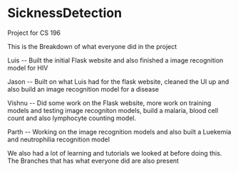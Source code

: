 # SicknessDetection
Project for CS 196

This is the Breakdown of what everyone did in the project 

Luis -- Built the initial Flask website and also finished a image recognition model for HIV


Jason -- Built on what Luis had for the flask website, cleaned the UI up and also build an image recognition model for a disease 


Vishnu -- Did some work on the Flask website, more work on training models and testing image recogniton models, build a malaria, blood cell count and also lymphocyte counting model. 


Parth -- Working on the image recognition models and also built a Luekemia and neutrophilia recognition model 


We also had a lot of learning and tutorials we looked at before doing this. The Branches that has what everyone did are also present 


